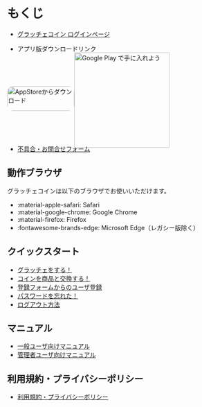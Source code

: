 # もくじ

- [グラッチェコイン ログインページ](https://www.graziecoin.jp/login)

- アプリ版ダウンロードリンク
<div style="display:flex; align-items:center;">
    <a target="_blank" rel="noopener noreferrer" href="https://apps.apple.com/jp/app/graziecoin/id1522194734" style="display: inline-block; overflow: hidden; border-top-left-radius: 13px; border-top-right-radius: 13px; border-bottom-right-radius: 13px; border-bottom-left-radius: 13px; width: 155px;height:57px; background-size: contain;position: relative;">
        <img src="https://tools.applemediaservices.com/api/badges/download-on-the-app-store/black/ja-JP?size=250x83&amp;releaseDate=1602460800&amp;h=94213191d5cdeb957e532551467810ae" alt="AppStoreからダウンロード" style="border-top-left-radius: 13px; border-top-right-radius: 13px; border-bottom-right-radius: 13px; border-bottom-left-radius: 13px; width: 155px;height:57px; background-size: contain;">
    </a>
    <a target="_blank" rel="noopener noreferrer" href="https://play.google.com/store/apps/details?id=jp.graziecoin.mobile&amp;pcampaignid=pcampaignidMKT-Other-global-all-co-prtnr-py-PartBadge-Mar2515-1">
        <img alt="Google Play で手に入れよう" src="https://play.google.com/intl/ja/badges/static/images/badges/ja_badge_web_generic.png" style="margin-bottom:-22px; margin-top:-15px; width:220px;">
    </a>
</div>


- [不具合・お問合せフォーム](https://forms.gle/UaU5F5KyTpCVkJGH9)

## 動作ブラウザ
グラッチェコインは以下のブラウザでお使いいただけます。

- :material-apple-safari:  Safari
- :material-google-chrome: Google Chrome
- :material-firefox: Firefox
- :fontawesome-brands-edge: Microsoft Edge（レガシー版除く）



## クイックスタート
- [グラッチェをする！](howto/howto01.md)
- [コインを商品と交換する！](howto/howto02.md)
- [登録フォームからのユーザ登録](howto/howto03.md)
- [パスワードを忘れた！](howto/howto04.md)
- [ログアウト方法](管理者機能/logout.md)

<!--
## [画面一覧](user_screens.md)
-->

## マニュアル
- [一般ユーザ向けマニュアル](一般機能/index.md)
- [管理者ユーザ向けマニュアル](管理者機能/index.md)

## 利用規約・プライバシーポリシー
- [利用規約・プライバシーポリシー](policy.md)

